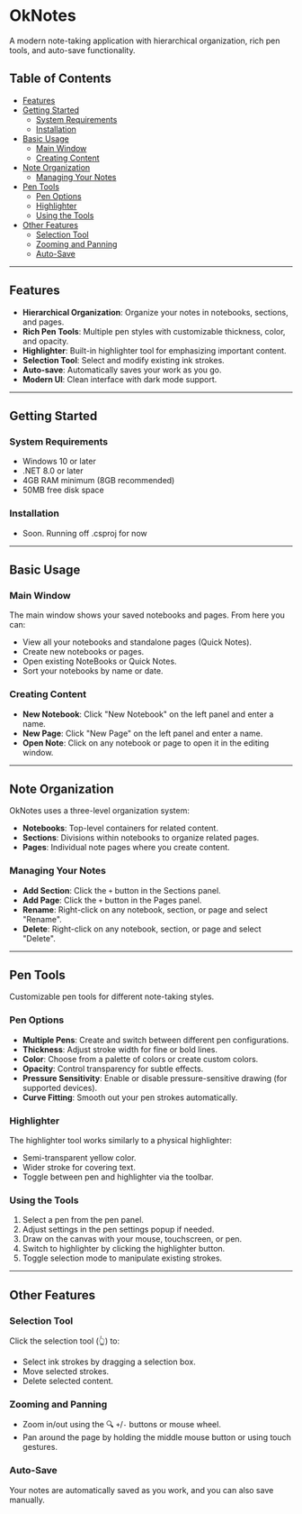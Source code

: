 # OkNotes

A modern note-taking application with hierarchical organization, rich pen tools, and auto-save functionality.

## Table of Contents
- [Features](#features)
- [Getting Started](#getting-started)
  - [System Requirements](#system-requirements)
  - [Installation](#installation)
- [Basic Usage](#basic-usage)
  - [Main Window](#main-window)
  - [Creating Content](#creating-content)
- [Note Organization](#note-organization)
  - [Managing Your Notes](#managing-your-notes)
- [Pen Tools](#pen-tools)
  - [Pen Options](#pen-options)
  - [Highlighter](#highlighter)
  - [Using the Tools](#using-the-tools)
- [Other Features](#other-features)
  - [Selection Tool](#selection-tool)
  - [Zooming and Panning](#zooming-and-panning)
  - [Auto-Save](#auto-save)

---

## Features
- **Hierarchical Organization**: Organize your notes in notebooks, sections, and pages.
- **Rich Pen Tools**: Multiple pen styles with customizable thickness, color, and opacity.
- **Highlighter**: Built-in highlighter tool for emphasizing important content.
- **Selection Tool**: Select and modify existing ink strokes.
- **Auto-save**: Automatically saves your work as you go.
- **Modern UI**: Clean interface with dark mode support.

---

## Getting Started
### System Requirements
- Windows 10 or later
- .NET 8.0 or later
- 4GB RAM minimum (8GB recommended)
- 50MB free disk space

### Installation
- Soon. Running off .csproj for now

---

## Basic Usage
### Main Window
The main window shows your saved notebooks and pages. From here you can:
- View all your notebooks and standalone pages (Quick Notes).
- Create new notebooks or pages.
- Open existing NoteBooks or Quick Notes.
- Sort your notebooks by name or date.

### Creating Content
- **New Notebook**: Click "New Notebook" on the left panel and enter a name.
- **New Page**: Click "New Page" on the left panel and enter a name.
- **Open Note**: Click on any notebook or page to open it in the editing window.

---

## Note Organization
OkNotes uses a three-level organization system:
- **Notebooks**: Top-level containers for related content.
- **Sections**: Divisions within notebooks to organize related pages.
- **Pages**: Individual note pages where you create content.

### Managing Your Notes
- **Add Section**: Click the `+` button in the Sections panel.
- **Add Page**: Click the `+` button in the Pages panel.
- **Rename**: Right-click on any notebook, section, or page and select "Rename".
- **Delete**: Right-click on any notebook, section, or page and select "Delete".

---

## Pen Tools
Customizable pen tools for different note-taking styles.

### Pen Options
- **Multiple Pens**: Create and switch between different pen configurations.
- **Thickness**: Adjust stroke width for fine or bold lines.
- **Color**: Choose from a palette of colors or create custom colors.
- **Opacity**: Control transparency for subtle effects.
- **Pressure Sensitivity**: Enable or disable pressure-sensitive drawing (for supported devices).
- **Curve Fitting**: Smooth out your pen strokes automatically.

### Highlighter
The highlighter tool works similarly to a physical highlighter:
- Semi-transparent yellow color.
- Wider stroke for covering text.
- Toggle between pen and highlighter via the toolbar.

### Using the Tools
1. Select a pen from the pen panel.
2. Adjust settings in the pen settings popup if needed.
3. Draw on the canvas with your mouse, touchscreen, or pen.
4. Switch to highlighter by clicking the highlighter button.
5. Toggle selection mode to manipulate existing strokes.

---

## Other Features
### Selection Tool
Click the selection tool (👆) to:
- Select ink strokes by dragging a selection box.
- Move selected strokes.
- Delete selected content.

### Zooming and Panning
- Zoom in/out using the 🔍 `+`/`-` buttons or mouse wheel.
- Pan around the page by holding the middle mouse button or using touch gestures.

### Auto-Save
Your notes are automatically saved as you work, and you can also save manually. 
